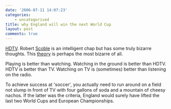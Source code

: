 ```yaml
---
date: '2006-07-11 14:07:23'
categories:
    - uncategorised
title: why England will win the next World Cup
layout: post
comments: true
---
```


[HDTV](http://news.yahoo.com/s/nm/20060710/tc_nm/japan_matsushita_dc).
Robert [Scoble](http://scobleizer.wordpress.com/) is an intelligent chap
but has some truly bizarre thoughts. This
[theory](http://scobleizer.wordpress.com/2006/07/09/hdtv-will-make-soccer-a-lot-more-popular-in-america/)
is perhaps the most bizarre of all.

Playing is better than watching. Watching in the ground is better than
HDTV. HDTV is better than TV. Watching on TV is (sometimes) better than
listening on the radio.

To achieve success at 'soccer', you actually need to run around on a
field not slump in front of TV with four gallons of soda and a mountain
of cheesy nachos. If the latter was the criteria, England would surely
have lifted the last two World Cups and European Championships.

